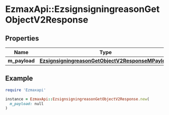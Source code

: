 # EzmaxApi::EzsignsigningreasonGetObjectV2Response

## Properties

| Name | Type | Description | Notes |
| ---- | ---- | ----------- | ----- |
| **m_payload** | [**EzsignsigningreasonGetObjectV2ResponseMPayload**](EzsignsigningreasonGetObjectV2ResponseMPayload.md) |  |  |

## Example

```ruby
require 'Ezmaxapi'

instance = EzmaxApi::EzsignsigningreasonGetObjectV2Response.new(
  m_payload: null
)
```

